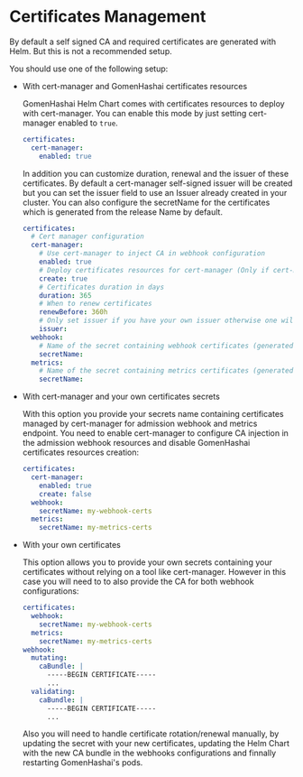 # Certificates Management

By default a self signed CA and required certificates are generated with Helm.
But this is not a recommended setup.

You should use one of the following setup:

- With cert-manager and GomenHashai certificates resources

    GomenHashai Helm Chart comes with certificates resources to deploy with cert-manager. You can enable this mode by just setting cert-manager enabled to `true`.

    ```yaml
    certificates:
      cert-manager:
        enabled: true
    ```

    In addition you can customize duration, renewal and the issuer of these certificates.
    By default a cert-manager self-signed issuer will be created but you can set the issuer field to use an Issuer already created in your cluster.
    You can also configure the secretName for the certificates which is generated from the release Name by default.

    ```yaml
    certificates:
      # Cert manager configuration
      cert-manager:
        # Use cert-manager to inject CA in webhook configuration
        enabled: true
        # Deploy certificates resources for cert-manager (Only if cert-manager is enabled, disable creation if you provide your own certificates from a secret)
        create: true
        # Certificates duration in days
        duration: 365
        # When to renew certificates
        renewBefore: 360h
        # Only set issuer if you have your own issuer otherwise one will be created (if create is true)
        issuer:
      webhook:
        # Name of the secret containing webhook certificates (generated if empty)
        secretName:
      metrics:
        # Name of the secret containing metrics certificates (generated if empty)
        secretName:
    ```

- With cert-manager and your own certificates secrets

    With this option you provide your secrets name containing certificates managed by cert-manager for admission webhook and metrics endpoint.
    You need to enable cert-manager to configure CA injection in the admission webhook resources and disable GomenHashai certificates resources creation:

    ```yaml
    certificates:
      cert-manager:
        enabled: true
        create: false
      webhook:
        secretName: my-webhook-certs
      metrics:
        secretName: my-metrics-certs
    ```

- With your own certificates

    This option allows you to provide your own secrets containing your certificates without relying on a tool like cert-manager.
    However in this case you will need to to also provide the CA for both webhook configurations:

    ```yaml
    certificates:
      webhook:
        secretName: my-webhook-certs
      metrics:
        secretName: my-metrics-certs
    webhook:
      mutating:
        caBundle: |
          -----BEGIN CERTIFICATE-----
          ...
      validating:
        caBundle: |
          -----BEGIN CERTIFICATE-----
          ...
    ```

    Also you will need to handle certificate rotation/renewal manually, by updating the secret with your new certificates, updating the Helm Chart with the new CA bundle in the webhooks configurations and finnally restarting GomenHashai's pods.
